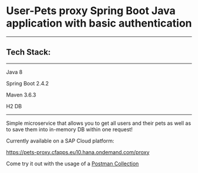 # User-Pets proxy Spring Boot Java application with basic authentication
---
## Tech Stack:
---
Java 8

Spring Boot 2.4.2

Maven 3.6.3

H2 DB

---
Simple microservice that allows you to get all users and their pets as well as to save them into in-memory DB within one request!

Currently available on a SAP Cloud platform: 

https://pets-proxy.cfapps.eu10.hana.ondemand.com/proxy

Come try it out with the usage of a [Postman Collection](../main/proxy-pets.postman_collection.json)
